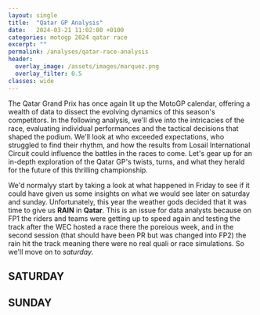 ```yaml
---
layout: single
title:  "Qatar GP Analysis"
date:   2024-03-21 11:02:00 +0100
categories: motogp 2024 qatar race
excerpt: ""
permalink: /analyses/qatar-race-analysis
header:
  overlay_image: /assets/images/marquez.png
  overlay_filter: 0.5 
classes: wide
---
```


The Qatar Grand Prix has once again lit up the MotoGP calendar, offering a wealth of data to dissect the evolving dynamics of this season's competitors. In the following analysis, we'll dive into the intricacies of the race, evaluating individual performances and the tactical decisions that shaped the podium. We'll look at who exceeded expectations, who struggled to find their rhythm, and how the results from Losail International Circuit could influence the battles in the races to come. Let's gear up for an in-depth exploration of the Qatar GP's twists, turns, and what they herald for the future of this thrilling championship.

We'd normalyy start by taking a look at what happened in Friday to see if it could have given us some insights on what we would see later on saturday and sunday. Unfortunately, this year the weather gods decided that it was time to give us **RAIN** in **Qatar**. This is an issue for data analysts because on FP1 the riders and teams were getting up to speed again and testing the track after the WEC hosted a race there the poreious week, and in the second session (that should have been PR but was changed into FP2) the rain hit the track meaning there were no real quali or race simulations. So we'll move on to *saturday*.

## SATURDAY

## SUNDAY

